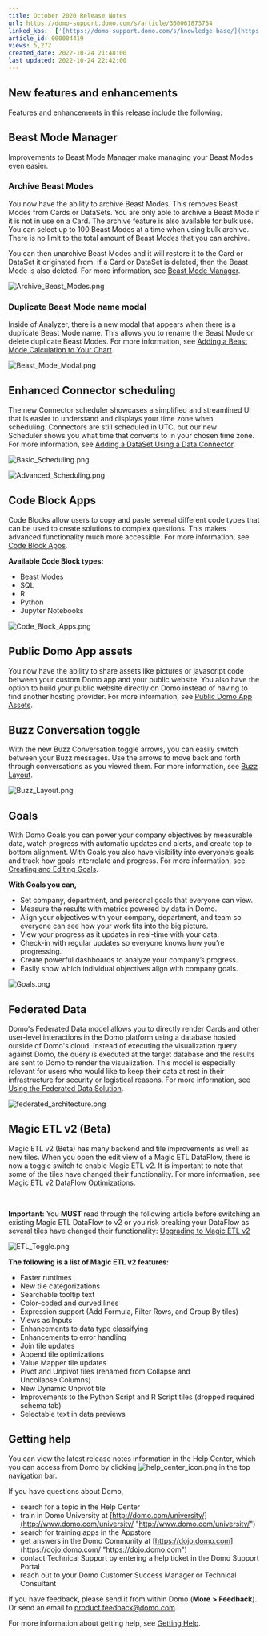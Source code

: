 ```yaml
---
title: October 2020 Release Notes
url: https://domo-support.domo.com/s/article/360061873754
linked_kbs:  ['[https://domo-support.domo.com/s/knowledge-base/](https://domo-support.domo.com/s/knowledge-base/)', '[https://domo-support.domo.com/s/](https://domo-support.domo.com/s/)', '[https://domo-support.domo.com/s/topic/0TO5w000000ZamwGAC](https://domo-support.domo.com/s/topic/0TO5w000000ZamwGAC)', '[https://domo-support.domo.com/s/topic/0TO5w000000Zan7GAC](https://domo-support.domo.com/s/topic/0TO5w000000Zan7GAC)', '[https://domo-support.domo.com/s/article/360042925474](https://domo-support.domo.com/s/article/360042925474)', '[https://domo-support.domo.com/s/article/360043429913](https://domo-support.domo.com/s/article/360043429913)', '[https://domo-support.domo.com/s/article/360042926274](https://domo-support.domo.com/s/article/360042926274)', '[https://domo-support.domo.com/s/article/360055259374](https://domo-support.domo.com/s/article/360055259374)', '[https://domo-support.domo.com/s/article/360057087073](https://domo-support.domo.com/s/article/360057087073)', '[https://domo-support.domo.com/s/article/360043429973](https://domo-support.domo.com/s/article/360043429973)', '[https://domo-support.domo.com/s/article/360047711914](https://domo-support.domo.com/s/article/360047711914)', '[https://domo-support.domo.com/s/article/360042932974](https://domo-support.domo.com/s/article/360042932974)', '[https://domo-support.domo.com/s/article/360051062653](https://domo-support.domo.com/s/article/360051062653)', '[https://domo-support.domo.com/s/article/360047787514](https://domo-support.domo.com/s/article/360047787514)', '[https://domo-support.domo.com/s/article/360042922874](https://domo-support.domo.com/s/article/360042922874)', '[https://domo-support.domo.com/s/article/360061873754](https://domo-support.domo.com/s/article/360061873754)', '[https://domo-support.domo.com/s/topic/0TO5w000000Zan7GAC/archived-feature-release-notes](https://domo-support.domo.com/s/topic/0TO5w000000Zan7GAC/archived-feature-release-notes)', '[https://domo-support.domo.com/s/article/360043429933](https://domo-support.domo.com/s/article/360043429933)', '[https://domo-support.domo.com/s/article/360043429953](https://domo-support.domo.com/s/article/360043429953)', '[https://domo-support.domo.com/s/article/360042925494](https://domo-support.domo.com/s/article/360042925494)', '[https://domo-support.domo.com/s/article/4408174643607](https://domo-support.domo.com/s/article/4408174643607)', '[https://domo-support.domo.com/s/login/](https://domo-support.domo.com/s/login/)']
article_id: 000004419
views: 5,272
created_date: 2022-10-24 21:48:00
last updated: 2022-10-24 22:42:00
---
```




New features and enhancements
-----------------------------


Features and enhancements in this release include the following:


Beast Mode Manager
------------------


Improvements to Beast Mode Manager make managing your Beast Modes even easier.


### Archive Beast Modes


You now have the ability to archive Beast Modes. This removes Beast Modes from Cards or DataSets. You are only able to archive a Beast Mode if it is not in use on a Card. The archive feature is also available for bulk use. You can select up to 100 Beast Modes at a time when using bulk archive. There is no limit to the total amount of Beast Modes that you can archive.


You can then unarchive Beast Modes and it will restore it to the Card or DataSet it originated from. If a Card or DataSet is deleted, then the Beast Mode is also deleted. For more information, see [Beast Mode Manager](/s/article/360042925474 "Beast Mode Manager").


![Archive_Beast_Modes.png](Archive_Beast_Modes.png)


### Duplicate Beast Mode name modal


Inside of Analyzer, there is a new modal that appears when there is a duplicate Beast Mode name. This allows you to rename the Beast Mode or delete duplicate Beast Modes. For more information, see [Adding a Beast Mode Calculation to Your Chart](/s/article/360043429913 "Adding a Beast Mode Calculation to Your Chart").


![Beast_Mode_Modal.png](Beast_Mode_Modal.png)


Enhanced Connector scheduling
-----------------------------


The new Connector scheduler showcases a simplified and streamlined UI that is easier to understand and displays your time zone when scheduling. Connectors are still scheduled in UTC, but our new Scheduler shows you what time that converts to in your chosen time zone. For more information, see [Adding a DataSet Using a Data Connector](/s/article/360042926274 "Adding a DataSet Using a Data Connector").


![Basic_Scheduling.png](Basic_Scheduling.png)


![Advanced_Scheduling.png](Advanced_Scheduling.png)


Code Block Apps
---------------


Code Blocks allow users to copy and paste several different code types that can be used to create solutions to complex questions. This makes advanced functionality much more accessible. For more information, see [Code Block Apps](/s/article/360055259374 "Code Block Apps").


**Available Code Block types:**


* Beast Modes
* SQL
* R
* Python
* Jupyter Notebooks


![Code_Block_Apps.png](Code_Block_Apps.png)


Public Domo App assets
----------------------


You now have the ability to share assets like pictures or javascript code between your custom Domo app and your public website. You also have the option to build your public website directly on Domo instead of having to find another hosting provider. For more information, see [Public Domo App Assets](/s/article/360057087073 "Public Domo App Assets").


Buzz Conversation toggle
------------------------


With the new Buzz Conversation toggle arrows, you can easily switch between your Buzz messages. Use the arrows to move back and forth through conversations as you viewed them. For more information, see [Buzz Layout](/s/article/360043429973 "Buzz Layout").


![Buzz_Layout.png](Buzz_Layout.png)


Goals
-----


With Domo Goals you can power your company objectives by measurable data, watch progress with automatic updates and alerts, and create top to bottom alignment. With Goals you also have visibility into everyone’s goals and track how goals interrelate and progress. For more information, see [Creating and Editing Goals](/s/article/360047711914 "Creating and Editing Goals").


**With Goals you can,**


* Set company, department, and personal goals that everyone can view.
* Measure the results with metrics powered by data in Domo.
* Align your objectives with your company, department, and team so everyone can see how your work fits into the big picture.
* View your progress as it updates in real-time with your data.
* Check-in with regular updates so everyone knows how you’re progressing.
* Create powerful dashboards to analyze your company’s progress.
* Easily show which individual objectives align with company goals.


![Goals.png](Goals.png)


Federated Data
--------------


Domo's Federated Data model allows you to directly render Cards and other user-level interactions in the Domo platform using a database hosted outside of Domo's cloud. Instead of executing the visualization query against Domo, the query is executed at the target database and the results are sent to Domo to render the visualization. This model is especially relevant for users who would like to keep their data at rest in their infrastructure for security or logistical reasons. For more information, see [Using the Federated Data Solution](/s/article/360042932974 "Using the Federated Data Solution").  
  
![federated_architecture.png](federated_architecture.png)


Magic ETL v2 (Beta)
-------------------


Magic ETL v2 (Beta) has many backend and tile improvements as well as new tiles. When you open the edit view of a Magic ETL DataFlow, there is now a toggle switch to enable Magic ETL v2. It is important to note that some of the tiles have changed their functionality. For more information, see [Magic ETL v2 DataFlow Optimizations](/s/article/360051062653 "Magic ETL v2 DataFlow Optimizations (Beta)").




 

**Important:** You **MUST** read through the following article before switching an existing Magic ETL DataFlow to v2 or you risk breaking your DataFlow as several tiles have changed their functionality: [Upgrading to Magic ETL v2](/s/article/360047787514 "Upgrading to Magic ETL v2 (Beta)")



![ETL_Toggle.png](ETL_Toggle.png)


**The following is a list of Magic ETL v2 features:** 


* Faster runtimes
* New tile categorizations
* Searchable tooltip text
* Color-coded and curved lines
* Expression support (Add Formula, Filter Rows, and Group By tiles)
* Views as Inputs
* Enhancements to data type classifying
* Enhancements to error handling
* Join tile updates
* Append tile optimizations
* Value Mapper tile updates
* Pivot and Unpivot tiles (renamed from Collapse and Uncollapse Columns)
* New Dynamic Unpivot tile
* Improvements to the Python Script and R Script tiles (dropped required schema tab)
* Selectable text in data previews


Getting help
------------


You can view the latest release notes information in the Help Center, which you can access from Domo by clicking ![help_center_icon.png](help_center_icon.png) in the top navigation bar.


If you have questions about Domo,


* search for a topic in the Help Center
* train in Domo University at [http://domo.com/university/](http://www.domo.com/university/ "http://www.domo.com/university/")
* search for training apps in the Appstore
* get answers in the Domo Community at [https://dojo.domo.com](https://dojo.domo.com/ "https://dojo.domo.com")
* contact Technical Support by entering a help ticket in the Domo Support Portal
* reach out to your Domo Customer Success Manager or Technical Consultant


If you have feedback, please send it from within Domo (**More** ****> Feedback****). Or send an email to [product.feedback@domo.com](mailto:product.feedback@domo.com "product.feedback@domo.com").


For more information about getting help, see [Getting Help](/s/article/360042922874 "Getting Help").

